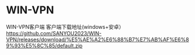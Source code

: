# WIN-VPN
WIN-VPN客户端
客户端下载地址(windows+安卓）
https://github.com/SANYOU2023/WIN-VPN/releases/download/%E5%AE%A2%E6%88%B7%E7%AB%AF%E6%89%93%E5%8C%85/default.zip
